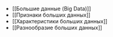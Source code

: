 - [[Большие данные (Big Data)]] 
- [[Признаки больших данных]]
- [[Характеристики больших данных]]
- [[Разнообразие больших данных]]
